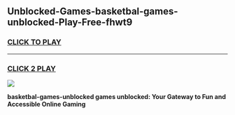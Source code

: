 
## Unblocked-Games-basketbal-games-unblocked-Play-Free-fhwt9
<h3>
<a href="https://premium76.site?title=basketbal-games-unblocked&ref=22A">CLICK TO PLAY</a></h3>
<hr>

<h3>
<a href="https://premium76.site?title=basketbal-games-unblocked&ref=22A">CLICK 2 PLAY</a>
  
</h3>

<a href="https://premium76.site?title=basketbal-games-unblocked&ref=22A"><img src="https://clearcache.store/games.png"></a>


**basketbal-games-unblocked games unblocked: Your Gateway to Fun and Accessible Online Gaming**
